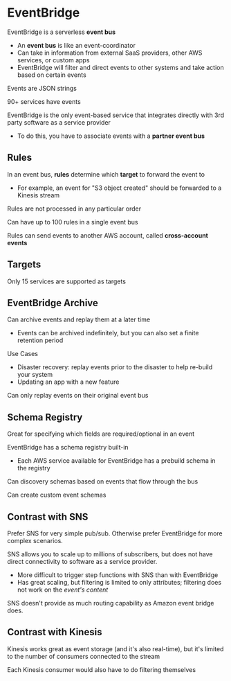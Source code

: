 # EventBridge

EventBridge is a serverless **event bus**
- An **event bus** is like an event-coordinator
- Can take in information from external SaaS providers, other AWS services, or custom apps
- EventBridge will filter and direct events to other systems and take action based on certain events

Events are JSON strings

90+ services have events

EventBridge is the only event-based service that integrates directly with 3rd party software as a service provider
- To do this, you have to associate events with a **partner event bus**

## Rules

In an event bus, **rules** determine which **target** to forward the event to
- For example, an event for "S3 object created" should be forwarded to a Kinesis stream

Rules are not processed in any particular order

Can have up to 100 rules in a single event bus

Rules can send events to another AWS account, called **cross-account events**

## Targets

Only 15 services are supported as targets

## EventBridge Archive

Can archive events and replay them at a later time
- Events can be archived indefinitely, but you can also set a finite retention period

Use Cases
- Disaster recovery: replay events prior to the disaster to help re-build your system
- Updating an app with a new feature

Can only replay events on their original event bus

## Schema Registry

Great for specifying which fields are required/optional in an event

EventBridge has a schema registry built-in
- Each AWS service available for EventBridge has a prebuild schema in the registry

Can discovery schemas based on events that flow through the bus

Can create custom event schemas

## Contrast with SNS

Prefer SNS for very simple pub/sub. Otherwise prefer EventBridge for more complex scenarios.

SNS allows you to scale up to millions of subscribers, but does not have direct connectivity to software as a service provider.
- More difficult to trigger step functions with SNS than with EventBridge
- Has great scaling, but filtering is limited to only attributes; filtering does not work on the _event's content_

SNS doesn't provide as much routing capability as Amazon event bridge does.

## Contrast with Kinesis

Kinesis works great as event storage (and it's also real-time), but it's limited to the number of consumers connected to the stream

Each Kinesis consumer would also have to do filtering themselves
